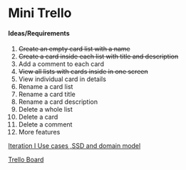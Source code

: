 # Mini Trello

#### Ideas/Requirements
 
1. ~~Create an empty card list with a name~~
2. ~~Create a card inside each list with title and description~~
3. Add a comment to each card
4. ~~View all lists with cards inside in one screen~~
5. View individual card in details
6. Rename a card list
7. Rename a card title
8. Rename a card description
9. Delete a whole list
10. Delete a card
11. Delete a comment
12. More features

[Iteration I Use cases ,SSD and domain model](https://docs.google.com/document/d/1qrCLtmChAyLtGIhDpbVRUgp1Y_KGdQ8vIrrrB4UaicY/edit?usp=sharing)


[Trello Board](https://trello.com/b/kBGDVxGM/mini-trello)
